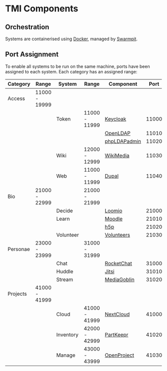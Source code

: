 # TMI Components


## Orchestration

Systems are containerised using [Docker](https://docker.io), managed by [Swarmpit](https://swarmpit.io).

## Port Assignment

To enable all systems to be run on the same machine, ports have been assigned to
each system. Each category has an assigned range:


| Category  | Range         | System    | Range         | Component                                                                     | Port  |
| --        | --            | --        | --            | --                                                                            | --    |
| Access    | 11000 - 19999
|           |               | Token     | 11000 - 11999 | [Keycloak](https://www.keycloak.org)                                          | 11000 |
|           |               |           |               | [OpenLDAP](https://www.openldap.org)                                          | 11010 |
|           |               |           |               | [phpLDAPadmin](http://phpldapadmin.sourceforge.net/wiki/index.php/Main_Page)  | 11020 |
|           |               | Wiki      | 12000 - 12999 | [WikiMedia](https://www.wikimedia.org/)                                       | 11030 |
|           |               | Web       | 11000 - 11999 | [Dupal](https://drupal.org)                                                   | 11040 |
| Bio       | 21000 - 22999 |           | 21000 - 21999
|           |               | Decide    |               | [Loomio](https://www.loomio.org)                                              | 21000 |
|           |               | Learn     |               | [Moodle](https://moodle.org)                                                  | 21010 |
|           |               |           |               | [h5p](https://h5p.org)                                                        | 21020 |
|           |               | Volunteer |               | [Volunteers](https://github.com/playasoft/volunteers)                         | 21030 |
| Personae  | 23000 - 23999 |           | 31000 - 31999
|           |               | Chat      |               | [RocketChat](https://rocket.chat)                                             | 31000 |
|           |               | Huddle    |               | [Jitsi](https://www.jitsi.org)                                                | 31010 |
|           |               | Stream    |               | [MediaGoblin](http://mediagoblin.org)                                         | 31020 |
| Projects  | 41000 - 41999 |
|           |               | Cloud     | 41000 - 41999 | [NextCloud](https://nextcloud.org)                                            | 41000 |
|           |               | Inventory | 42000 - 42999 | [PartKeepr](https://partkeepr.org)                                            | 41020 |
|           |               | Manage    | 43000 - 43999 | [OpenProject](https://www.openproject.org)                                    | 41030 |

